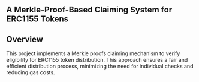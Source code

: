 ## A Merkle-Proof-Based Claiming System for ERC1155 Tokens

## Overview
This project implements a Merkle proofs claiming mechanism to verify eligibility for ERC1155 token distribution. This approach ensures a fair and efficient distribution process, minimizing the need for individual checks and reducing gas costs.
